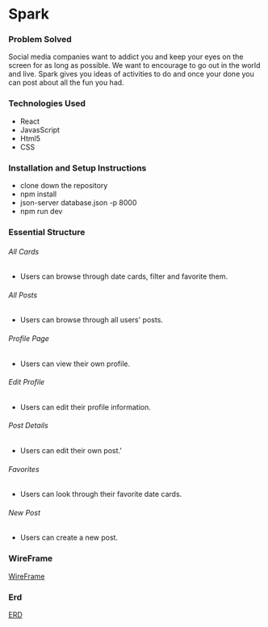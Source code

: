 # Spark

### Problem Solved 

Social media companies want to addict you and keep your eyes on the screen for as long as possible. We want to encourage to go out in the world and live. Spark gives you ideas of activities to do and once your done you can post about all the fun you had.

### Technologies Used

- React
- JavasScript
- Html5
- CSS

### Installation and Setup Instructions

- clone down the repository
- npm install
- json-server database.json -p 8000
- npm run dev

### Essential Structure

###### All Cards
- Users can browse through date cards, filter and favorite them.

###### All Posts 
- Users can browse through all users' posts.

###### Profile Page
- Users can view their own profile.

###### Edit Profile
- Users can edit their profile information.

###### Post Details
- Users can edit their own post.'

###### Favorites
- Users can look through their favorite date cards.

###### New Post
- Users can create a new post.


### WireFrame
[WireFrame](https://miro.com/app/board/uXjVNm01gwc=/)

### Erd
[ERD](https://dbdiagram.io/d/SPARK-65eb671db1f3d4062c7ab882)

